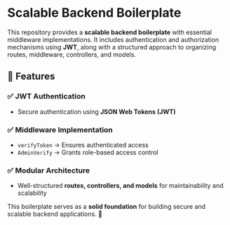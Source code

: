 # Scalable Backend Boilerplate  

This repository provides a **scalable backend boilerplate** with essential middleware implementations. It includes authentication and authorization mechanisms using **JWT**, along with a structured approach to organizing routes, middleware, controllers, and models.  

## 🚀 Features  

### ✅ JWT Authentication  
- Secure authentication using **JSON Web Tokens (JWT)**  

### ✅ Middleware Implementation  
- `verifyToken` → Ensures authenticated access  
- `AdminVerify` → Grants role-based access control  

### ✅ Modular Architecture  
- Well-structured **routes, controllers, and models** for maintainability and scalability  

This boilerplate serves as a **solid foundation** for building secure and scalable backend applications. 🚀  
